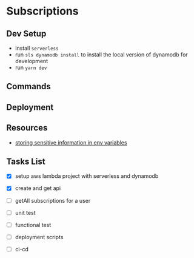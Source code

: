 # Subscriptions

## Dev Setup
* install `serverless`
* run `sls dynamodb install` to install the local version of dynamodb for development
* run `yarn dev`

## Commands

## Deployment

## Resources
* [storing sensitive information in env variables](https://docs.aws.amazon.com/lambda/latest/dg/tutorial-env_console.html)

## Tasks List
* [x] setup aws lambda project with serverless and dynamodb
* [x] create and get api
* [ ] getAll subscriptions for a user
* [ ] unit test 
* [ ] functional test
* [ ] deployment scripts
* [ ] ci-cd

